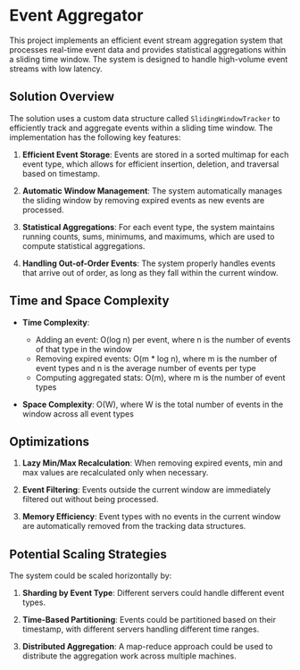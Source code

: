 # Event Aggregator

This project implements an efficient event stream aggregation system that processes real-time event data and provides statistical aggregations within a sliding time window. The system is designed to handle high-volume event streams with low latency.

## Solution Overview

The solution uses a custom data structure called `SlidingWindowTracker` to efficiently track and aggregate events within a sliding time window. The implementation has the following key features:

1. **Efficient Event Storage**: Events are stored in a sorted multimap for each event type, which allows for efficient insertion, deletion, and traversal based on timestamp.

2. **Automatic Window Management**: The system automatically manages the sliding window by removing expired events as new events are processed.

3. **Statistical Aggregations**: For each event type, the system maintains running counts, sums, minimums, and maximums, which are used to compute statistical aggregations.

4. **Handling Out-of-Order Events**: The system properly handles events that arrive out of order, as long as they fall within the current window.

## Time and Space Complexity

- **Time Complexity**:
  - Adding an event: O(log n) per event, where n is the number of events of that type in the window
  - Removing expired events: O(m * log n), where m is the number of event types and n is the average number of events per type
  - Computing aggregated stats: O(m), where m is the number of event types

- **Space Complexity**: O(W), where W is the total number of events in the window across all event types

## Optimizations

1. **Lazy Min/Max Recalculation**: When removing expired events, min and max values are recalculated only when necessary.

2. **Event Filtering**: Events outside the current window are immediately filtered out without being processed.

3. **Memory Efficiency**: Event types with no events in the current window are automatically removed from the tracking data structures.

## Potential Scaling Strategies

The system could be scaled horizontally by:

1. **Sharding by Event Type**: Different servers could handle different event types.

2. **Time-Based Partitioning**: Events could be partitioned based on their timestamp, with different servers handling different time ranges.

3. **Distributed Aggregation**: A map-reduce approach could be used to distribute the aggregation work across multiple machines.